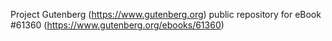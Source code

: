 Project Gutenberg (https://www.gutenberg.org) public repository for eBook #61360 (https://www.gutenberg.org/ebooks/61360)

